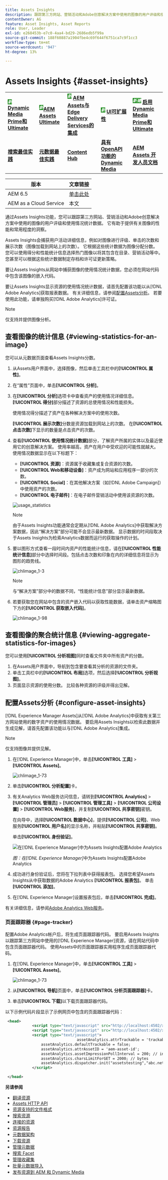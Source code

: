 ```yaml
---
title: Assets Insights
description: 跟踪第三方网站、营销活动和Adobe创意解决方案中使用的图像的用户评级和使用统计数据。
contentOwner: AG
feature: Asset Insights, Asset Reports
role: User, Leader
exl-id: e268453b-e7c0-4aa4-bd29-2686edb5f99a
source-git-commit: 188f60887a1904fbe4c69f644f6751ca7c9f1cc3
workflow-type: tm+mt
source-wordcount: '947'
ht-degree: 13%

---
```


# Assets Insights {#asset-insights}

<table>
    <tr>
        <td>
            <sup style= "background-color:#008000; color:#FFFFFF; font-weight:bold"><i>新</i></sup> <a href="/help/assets/dynamic-media/dm-prime-ultimate.md"><b>Dynamic Media Prime和Ultimate</b></a>
        </td>
        <td>
            <sup style= "background-color:#008000; color:#FFFFFF; font-weight:bold"><i>新</i></sup><a href="/help/assets/assets-ultimate-overview.md"><b>AEM Assets Ultimate</b></a>
        </td>
        <td>
            <sup style= "background-color:#008000; color:#FFFFFF; font-weight:bold"><i>新</i></sup> <a href="/help/assets/integrate-aem-assets-edge-delivery-services.md"><b>AEM Assets与Edge Delivery Services的集成</b></a>
        </td>
        <td>
            <sup style= "background-color:#008000; color:#FFFFFF; font-weight:bold"><i>新</i></sup> <a href="/help/assets/aem-assets-view-ui-extensibility.md"><b>UI可扩展性</b></a>
        </td>
          <td>
            <sup style= "background-color:#008000; color:#FFFFFF; font-weight:bold"><i>新建</i></sup> <a href="/help/assets/dynamic-media/enable-dynamic-media-prime-and-ultimate.md"><b>启用Dynamic Media Prime和Ultimate</b></a>
        </td>
    </tr>
    <tr>
        <td>
            <a href="/help/assets/search-best-practices.md"><b>搜索最佳实践</b></a>
        </td>
        <td>
            <a href="/help/assets/metadata-best-practices.md"><b>元数据最佳实践</b></a>
        </td>
        <td>
            <a href="/help/assets/product-overview.md"><b>Content Hub</b></a>
        </td>
        <td>
            <a href="/help/assets/dynamic-media-open-apis-overview.md"><b>具有 OpenAPI 功能的 Dynamic Media</b></a>
        </td>
        <td>
            <a href="https://developer.adobe.com/experience-cloud/experience-manager-apis/"><b>AEM Assets 开发人员文档</b></a>
        </td>
    </tr>
</table>

| 版本 | 文章链接 |
| -------- | ---------------------------- |
| AEM 6.5 | [单击此处](https://experienceleague.adobe.com/docs/experience-manager-65/assets/managing/asset-insights.html?lang=en) |
| AEM as a Cloud Service | 本文 |

通过Assets Insights功能，您可以跟踪第三方网站、营销活动和Adobe创意解决方案中使用的图像的用户评级和使用情况统计数据。 它有助于提供有关图像的性能和常用程度的洞察。

Assets Insights会捕获用户活动详细信息，例如对图像进行评级、单击的次数和展示次数（图像加载到网站上的次数）。 它根据这些统计数据为图像分配分数。 您可以使用得分和性能统计信息选择热门图像以将其包含在目录、营销活动等中。 您甚至可以根据这些统计数据制定存档和许可证更新策略。

要让Assets Insights从网站中捕获图像的使用情况统计数据，您必须在网站代码中包含该图像的嵌入代码。

要让Assets Insights显示资源的使用情况统计数据，请首先配置该功能以从[!DNL Adobe Analytics]获取报表数据。 有关详细信息，请参阅[配置Assets分析](#configure-asset-insights)。 若要使用此功能，请单独购买[!DNL Adobe Analytics]许可证。

>[!NOTE]
>
>仅支持并提供图像分析。

## 查看图像的统计信息 {#viewing-statistics-for-an-image}

您可以从元数据页面查看Assets Insights分数。

1. 从Assets用户界面中，选择图像，然后单击工具栏中的&#x200B;**[!UICONTROL 属性]**。
1. 在“属性”页面中，单击&#x200B;**[!UICONTROL 分析]**。
1. 在&#x200B;**[!UICONTROL 分析]**&#x200B;选项卡中查看资产的使用情况详细信息。 **[!UICONTROL 得分]**&#x200B;部分描述了资源的总使用情况和性能损失。

   使用情况得分描述了资产在各种解决方案中的使用次数。

   **[!UICONTROL 展示次数]**&#x200B;分数是资源加载到网站上的次数。 在&#x200B;**[!UICONTROL 点击次数]**&#x200B;下显示的数量是点击资产的次数。

1. 查看&#x200B;**[!UICONTROL 使用情况统计数据]**&#x200B;部分，了解资产所属的实体以及最近使用它的创意解决方案。 使用率越高，资产在用户中受欢迎的可能性就越大。 使用情况数据显示在以下标题下：

   * **[!UICONTROL 资源]**：资源属于收藏集或复合资源的次数。
   * **[!UICONTROL Web和移动设备]**：资产成为网站和应用程序一部分的次数。
   * **[!UICONTROL Social]**：在其他解决方案（如[!DNL Adobe Campaign]）中使用资产的次数。
   * **[!UICONTROL 电子邮件]**：在电子邮件营销活动中使用该资源的次数。

   ![usage_statistics](assets/usage_statistics.png)

   >[!NOTE]
   >
   >由于Assets Insights功能通常会定期从[!DNL Adobe Analytics]中获取解决方案数据，因此“解决方案”部分可能不会显示最新数据。 显示数据的时间段取决于Assets Insights为检索Analytics数据而运行的获取操作的计划。

1. 要以图形方式查看一段时间内资产的性能统计信息，请在&#x200B;**[!UICONTROL 性能统计信息]**&#x200B;部分中选择时间段。包括点击次数和印象在内的详细信息将显示为图形的趋势线。

   ![chlimage_1-3](assets/chlimage_1-3.jpeg)

   >[!NOTE]
   >
   >与“解决方案”部分中的数据不同，“性能统计信息”部分显示最新数据。

1. 若要获取您在网站中包含的资产嵌入代码以获取性能数据，请单击资产缩略图下方的&#x200B;**[!UICONTROL 获取嵌入代码]**。<!-- For more information on how to include your Embed code in third-party web pages, see [Using Page Tracker and Embed code in web pages](/help/assets/use-page-tracker.md). -->

   ![chlimage_1-98](assets/chlimage_1-98.png)

## 查看图像的聚合统计信息 {#viewing-aggregate-statistics-for-images}

您可以使用&#x200B;**[!UICONTROL 分析视图]**&#x200B;同时查看文件夹中所有资产的分数。

1. 在Assets用户界面中，导航到包含要查看其分析的资源的文件夹。
1. 单击工具栏中的&#x200B;**[!UICONTROL 布局]**&#x200B;选项，然后选择&#x200B;**[!UICONTROL 分析视图]**。
1. 页面显示资源的使用分数。 比较各种资源的评级并得出见解。

<!-- TBD: Commenting as Web Console is not available. Document the appropriate OSGi config method if available in CS.

## Schedule background job {#scheduling-background-job}

Assets Insights fetches usage data for assets from Adobe Analytics report suites in a periodic manner. By default, Assets Insights runs a background job every 24 hours at 2 AM to the fetch data. However, you can modify both the frequency and the time by configuring the **[!UICONTROL Adobe CQ DAM Asset Performance Report Sync Job]** service from the web console.

1. Click the [!DNL Experience Manager] logo, and go to **[!UICONTROL Tools]** > **[!UICONTROL Operations]** > **[!UICONTROL Web Console]**.
1. Open the **[!UICONTROL Adobe CQ DAM Asset Performance Report Sync Job]** service configuration.

   ![chlimage_1-99](assets/chlimage_1-99.png)

1. Specify the desired scheduler frequency and the start time for the job in the property scheduler expression. Save the changes.
-->

## 配置Assets分析 {#configure-asset-insights}

[!DNL Experience Manager Assets]从[!DNL Adobe Analytics]中获取有关第三方网站使用的数字资产的使用情况数据。 要启用Assets Insights以检索此数据并生成见解，请首先配置该功能以与[!DNL Adobe Analytics]集成。

>[!NOTE]
>
>仅支持图像并提供见解。

1. 在[!DNL Experience Manager]中，单击&#x200B;**[!UICONTROL 工具]** > **[!UICONTROL Assets]**。

   ![chlimage_1-73](assets/chlimage_1-73.png)

1. 单击&#x200B;**[!UICONTROL 分析配置]**&#x200B;卡。

1. 有关Analytics Web服务访问信息，请转到&#x200B;**[!UICONTROL Analytics]** > **[!UICONTROL 管理员]** > **[!UICONTROL 管理工具]** > **[!UICONTROL 公司设置]** > **[!UICONTROL Web服务]**，并复制&#x200B;**[!UICONTROL 共享密钥]**&#x200B;密钥。

   在向导中，选择&#x200B;**[!UICONTROL 数据中心]**，提供&#x200B;**[!UICONTROL 公司]**、Web服务&#x200B;**[!UICONTROL 用户名]**&#x200B;的显示名称，并粘贴&#x200B;**[!UICONTROL 共享密钥]**。

   单击&#x200B;**[!UICONTROL 身份验证]**。

   ![在[!DNL Experience Manager]](assets/analytics-insight-config.png)中为Assets Insights配置Adobe Analytics

   *图：在[!DNL Experience Manager]*&#x200B;中为Assets Insights配置Adobe Analytics

1. 成功进行身份验证后，您将在下拉列表中获得报表包。 选择您希望Assets Insights从中获取数据的Adobe Analytics **[!UICONTROL 报表包]**。 单击&#x200B;**[!UICONTROL 添加]**。

1. 在[!DNL Experience Manager]设置报表包后，单击&#x200B;**[!UICONTROL 完成]**。

有关详细信息，请参阅[Adobe Analytics Web服务](https://experienceleague.adobe.com/docs/analytics/admin/company-settings/web-services-admin.html#api-access-information)。

### 页面跟踪器 {#page-tracker}

配置Adobe Analytics帐户后，将生成页面跟踪器代码。 要启用Assets Insights以跟踪第三方网站中使用的[!DNL Experience Manager]资源，请在网站代码中包含页面跟踪器代码。 使用Assets中的页面跟踪器实用程序生成页面跟踪器代码。<!--  For more information on how to include your Page Tracker code in third-party web pages, see [Using Page Tracker and Embed code in web pages](/help/assets/use-page-tracker.md). -->

1. 在[!DNL Experience Manager]中，单击&#x200B;**[!UICONTROL 工具]** > **[!UICONTROL Assets]**。

   ![chlimage_1-73](assets/chlimage_1-73.png)

1. 从&#x200B;**[!UICONTROL 导航]**&#x200B;页面中，单击&#x200B;**[!UICONTROL 分析页面跟踪器]**&#x200B;卡。
1. 单击&#x200B;**[!UICONTROL 下载]**&#x200B;以下载页面跟踪器代码。

<!--
Add page tracker code, CQDOC-18045, 30/07/2021
-->
以下示例代码片段显示了示例网页中包含的页面跟踪器代码：

```xml
 <head>
            <script type="text/javascript" src="http://localhost:4502/xxxx/etc.clientlibs/dam/clientlibs/sitecatalyst/appmeasurement.js"></script>
            <script type="text/javascript" src="http://localhost:4502/xxxx/etc.clientlibs/dam/clientlibs/foundation/assetinsights/pagetracker.js"></script>
            <script type="text/javascript">
                                assetAnalytics.attrTrackable = 'trackable';
                assetAnalytics.defaultTrackable = false;
                assetAnalytics.attrAssetID = 'aem-asset-id';
                assetAnalytics.assetImpressionPollInterval = 200; // interval in millis
                assetAnalytics.charsLimitForGET = 2000; // bytes
                assetAnalytics.dispatcher.init("assetstesting","abc.net","bee","list1","eVar3","event8","event7");
            </script>

 </head>
```



<!--

## Using demo package for Assets Insights {#using-demo-package-for-asset-insights}

Using the demo package, you can enable Adobe Assets Insights to capture data from and generate insights for a sample web page.

1. Configure Assets Insights using the instructions in [Configure Assets Insights](#configure-asset-insights).
1. Download the sample [!DNL Experience Manager Assets] package from below and install the package from CRXDE package manager.

   [Get File](assets/insightsdemo.zip)

1. Download the ZIP file containing the sample web page from below and extract on your local file system.

   [Get File](assets/demosite.zip)

1. Click the web page to open it in the web browser.

   >[!CAUTION]
   >
   >Web Page is configured to load asset from the localhost server . In case your server is running somewhere else change server address from localhost to server address in the HTML content of the web page.

   >[!NOTE]
   >
   >The external web page can be in [!DNL Experience Manager] itself.

-->

**另请参阅**

* [翻译资源](translate-assets.md)
* [Assets HTTP API](mac-api-assets.md)
* [资源支持的文件格式](file-format-support.md)
* [搜索资源](search-assets.md)
* [连接的资源](use-assets-across-connected-assets-instances.md)
* [资源报告](asset-reports.md)
* [元数据架构](metadata-schemas.md)
* [下载资源](download-assets-from-aem.md)
* [管理元数据](manage-metadata.md)
* [搜索 Facet](search-facets.md)
* [管理收藏集](manage-collections.md)
* [批量元数据导入](metadata-import-export.md)
* [发布资源到 AEM 和 Dynamic Media](/help/assets/publish-assets-to-aem-and-dm.md)
